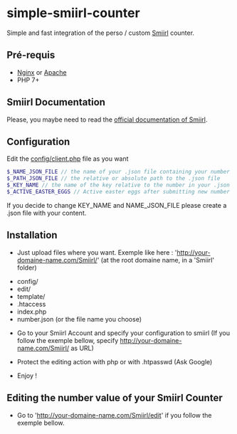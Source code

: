 # simple-smiirl-counter
Simple and fast integration of the perso / custom [Smiirl](http://www.smiirl.com/fr/) counter.

## Pré-requis
- [Nginx](https://nginx.org/en/) or [Apache](https://httpd.apache.org/)
- PHP 7+

## Smiirl Documentation
Please, you maybe need to read the [official documentation of Smiirl](http://static.smiirl.com/wp-content/uploads/2017/05/guide-custom-sup.pdf).

## Configuration
Edit the [config/client.php](config/client.php) file as you want
``` php
$_NAME_JSON_FILE // the name of your .json file containing your number
$_PATH_JSON_FILE // the relative or absolute path to the .json file
$_KEY_NAME // the name of the key relative to the number in your .json file
$_ACTIVE_EASTER_EGGS // Active easter eggs after submitting new number value
```

If you decide to change KEY_NAME and NAME_JSON_FILE please create a .json file with your content.

## Installation
- Just upload files where you want. Exemple like here : 'http://your-domaine-name.com/Smiirl/' (at the root domaine name, in a 'Smiirl' folder)
* config/
* edit/
* template/
* .htaccess
* index.php
* number.json (or the file name you choose)

- Go to your Smiirl Account and specify your configuration to smiirl (If you follow the exemple bellow, specify http://your-domaine-name.com/Smiirl/ as URL)

- Protect the editing action with php or with .htpasswd (Ask Google)

- Enjoy !

## Editing the number value of your Smiirl Counter
- Go to 'http://your-domaine-name.com/Smiirl/edit' if you follow the exemple bellow.
